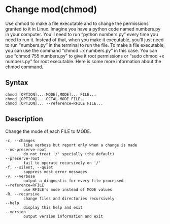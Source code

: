 # Change mod(chmod)
Use chmod to make a file executable and to change the permissions granted to it in Linux. Imagine you have a python code named numbers.py in your computer. You'll need to run “python numbers.py” every time you need to run it. Instead of that, when you make it executable, you'll just need to run “numbers.py” in the terminal to run the file. To make a file executable, you can use the command “chmod +x numbers.py” in this case. You can use “chmod 755 numbers.py” to give it root permissions or “sudo chmod +x numbers.py” for root executable. Here is some more information about the chmod command.

## Syntax
```
chmod [OPTION]... MODE[,MODE]... FILE...
chmod [OPTION]... OCTAL-MODE FILE...
chmod [OPTION]... --reference=RFILE FILE...
```

## Description
Change the mode of each FILE to MODE.
```
-c, --changes
        like verbose but report only when a change is made
--no-preserve-root
        do not treat '/' specially (the default)
--preserve-root
        fail to operate recursively on '/'
-f, --silent, --quiet
        suppress most error messages
-v, --verbose
        output a diagnostic for every file processed
--reference=RFILE
        use RFILE's mode instead of MODE values
-R, --recursive
        change files and directories recursively
--help
        display this help and exit
--version
        output version information and exit
```

